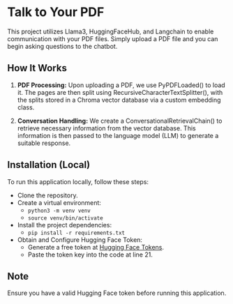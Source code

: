 # Talk to Your PDF

This project utilizes Llama3, HuggingFaceHub, and Langchain to enable communication with your PDF files. Simply upload a PDF file and you can begin asking questions to the chatbot.

## How It Works

1. **PDF Processing:** Upon uploading a PDF, we use PyPDFLoaded() to load it. The pages are then split using RecursiveCharacterTextSplitter(), with the splits stored in a Chroma vector database via a custom embedding class.
   
2. **Conversation Handling:** We create a ConversationalRetrievalChain() to retrieve necessary information from the vector database. This information is then passed to the language model (LLM) to generate a suitable response.

## Installation (Local)

To run this application locally, follow these steps:

- Clone the repository.
- Create a virtual environment:
  - `python3 -m venv venv`
  - `source venv/bin/activate`
- Install the project dependencies:
  - `pip install -r requirements.txt`
- Obtain and Configure Hugging Face Token:
  - Generate a free token at [Hugging Face Tokens](https://huggingface.co/settings/tokens).
  - Paste the token key into the code at line 21.
  
## Note

Ensure you have a valid Hugging Face token before running this application.

